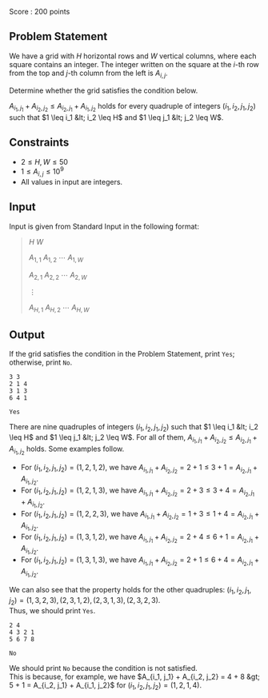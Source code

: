 Score : $200$ points

## Problem Statement

We have a grid with $H$ horizontal rows and $W$ vertical columns, where each square contains an integer.
The integer written on the square at the $i$-th row from the top and $j$-th column from the left is $A_{i, j}$.

Determine whether the grid satisfies the condition below.

$A_{i_1, j_1} + A_{i_2, j_2} \leq A_{i_2, j_1} + A_{i_1, j_2}$ holds for every quadruple of integers $(i_1, i_2, j_1, j_2)$ such that $1 \leq i_1 &lt; i_2 \leq H$ and $1 \leq j_1 &lt; j_2 \leq W$.

## Constraints

- $2 \leq H, W \leq 50$
- $1 \leq A_{i, j} \leq 10^9$
- All values in input are integers.

## Input

Input is given from Standard Input in the following format:

> $H$ $W$
> 
> $A_{1, 1}$ $A_{1, 2}$ $\cdots$ $A_{1, W}$
> 
> $A_{2, 1}$ $A_{2, 2}$ $\cdots$ $A_{2, W}$
> 
> $\vdots$
> 
> $A_{H, 1}$ $A_{H, 2}$ $\cdots$ $A_{H, W}$

## Output

If the grid satisfies the condition in the Problem Statement, print `Yes`; otherwise, print `No`.

```input1
3 3
2 1 4
3 1 3
6 4 1
```

```output1
Yes
```

There are nine quadruples of integers $(i_1, i_2, j_1, j_2)$ such that $1 \leq i_1 &lt; i_2 \leq H$ and $1 \leq j_1 &lt; j_2 \leq W$. For all of them, $A_{i_1, j_1} + A_{i_2, j_2} \leq A_{i_2, j_1} + A_{i_1, j_2}$ holds. Some examples follow.

- For $(i_1, i_2, j_1, j_2) = (1, 2, 1, 2)$, we have $A_{i_1, j_1} + A_{i_2, j_2} = 2 + 1 \leq 3 + 1 = A_{i_2, j_1} + A_{i_1, j_2}$.
- For $(i_1, i_2, j_1, j_2) = (1, 2, 1, 3)$, we have $A_{i_1, j_1} + A_{i_2, j_2} = 2 + 3 \leq 3 + 4 = A_{i_2, j_1} + A_{i_1, j_2}$.
- For $(i_1, i_2, j_1, j_2) = (1, 2, 2, 3)$, we have $A_{i_1, j_1} + A_{i_2, j_2} = 1 + 3 \leq 1 + 4 = A_{i_2, j_1} + A_{i_1, j_2}$.
- For $(i_1, i_2, j_1, j_2) = (1, 3, 1, 2)$, we have $A_{i_1, j_1} + A_{i_2, j_2} = 2 + 4 \leq 6 + 1 = A_{i_2, j_1} + A_{i_1, j_2}$.
- For $(i_1, i_2, j_1, j_2) = (1, 3, 1, 3)$, we have $A_{i_1, j_1} + A_{i_2, j_2} = 2 + 1 \leq 6 + 4 = A_{i_2, j_1} + A_{i_1, j_2}$.

We can also see that the property holds for the other quadruples: $(i_1, i_2, j_1, j_2) = (1, 3, 2, 3), (2, 3, 1, 2), (2, 3, 1, 3), (2, 3, 2, 3)$.<br>
Thus, we should print `Yes`.

```input2
2 4
4 3 2 1
5 6 7 8
```

```output2
No
```

We should print `No` because the condition is not satisfied.<br>
This is because, for example, we have $A_{i_1, j_1} + A_{i_2, j_2} = 4 + 8 &gt; 5 + 1 = A_{i_2, j_1} + A_{i_1, j_2}$ for $(i_1, i_2, j_1, j_2) = (1, 2, 1, 4)$.